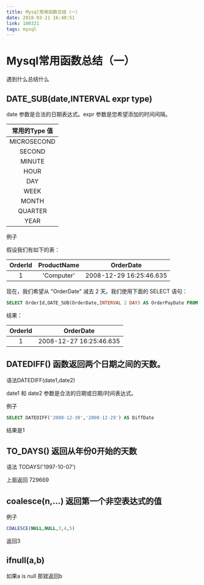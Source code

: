 ```yaml
---
title: Mysql常用函数总结（一）
date: 2018-03-21 16:40:51
link: 180321
tags: mysql
---
```

# Mysql常用函数总结（一）

遇到什么总结什么

## DATE_SUB(date,INTERVAL expr type)

date 参数是合法的日期表达式。expr 参数是您希望添加的时间间隔。

|常用的Type 值|
|:-:|
|MICROSECOND|
|SECOND|
|MINUTE|
|HOUR|
|DAY|
|WEEK|
|MONTH|
|QUARTER|
|YEAR|

例子

假设我们有如下的表：

|OrderId|ProductName|OrderDate|
|:-:|:-:|:-:|
|1|'Computer'|2008-12-29 16:25:46.635|

现在，我们希望从 "OrderDate" 减去 2 天。我们使用下面的 SELECT 语句：

```SQL
SELECT OrderId,DATE_SUB(OrderDate,INTERVAL 2 DAY) AS OrderPayDate FROM Orders
```

结果：

|OrderId|OrderDate|
|:-:|:-:|
|1|2008-12-27 16:25:46.635|

## DATEDIFF() 函数返回两个日期之间的天数。

语法DATEDIFF(date1,date2)

date1 和 date2 参数是合法的日期或日期/时间表达式。

例子

```SQL
SELECT DATEDIFF('2008-12-30','2008-12-29') AS DiffDate
```

结果是1

## TO_DAYS() 返回从年份0开始的天数

语法 TODAYS('1997-10-07')

上面返回 729669

## coalesce(n,...) 返回第一个非空表达式的值

例子

```SQL
COALESCE(NULL,NULL,3,4,5)
```

返回3

## ifnull(a,b)

如果a is null 那就返回b